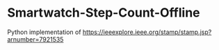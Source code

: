 # Smartwatch-Step-Count-Offline
Python implementation of https://ieeexplore.ieee.org/stamp/stamp.jsp?arnumber=7921535
